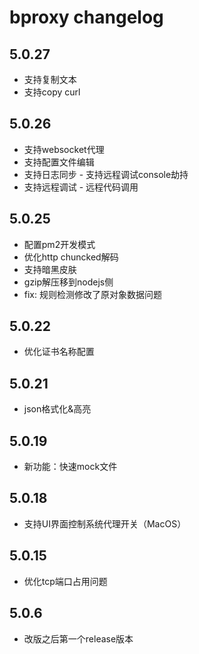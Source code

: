 # bproxy changelog


## 5.0.27
- 支持复制文本
- 支持copy curl

## 5.0.26
- 支持websocket代理
- 支持配置文件编辑
- 支持日志同步 - 支持远程调试console劫持
- 支持远程调试 - 远程代码调用

## 5.0.25
- 配置pm2开发模式
- 优化http chuncked解码
- 支持暗黑皮肤
- gzip解压移到nodejs侧
- fix: 规则检测修改了原对象数据问题

## 5.0.22
- 优化证书名称配置

## 5.0.21
- json格式化&高亮

## 5.0.19
- 新功能：快速mock文件

## 5.0.18
- 支持UI界面控制系统代理开关（MacOS）

## 5.0.15
- 优化tcp端口占用问题

## 5.0.6
- 改版之后第一个release版本
